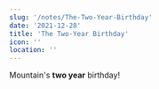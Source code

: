 ```yaml
---
slug: '/notes/The-Two-Year-Birthday'
date: '2021-12-28'
title: 'The Two-Year Birthday'
icon: ''
location: ''
---
```


Mountain's **two year** birthday!